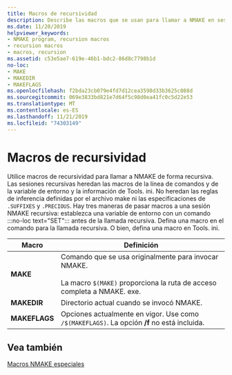 ```yaml
---
title: Macros de recursividad
description: Describe las macros que se usan para llamar a NMAKE en sesiones recursivas.
ms.date: 11/20/2019
helpviewer_keywords:
- NMAKE program, recursion macros
- recursion macros
- macros, recursion
ms.assetid: c53e5ae7-619e-46b1-bdc2-86d8c7798b1d
no-loc:
- MAKE
- MAKEDIR
- MAKEFLAGS
ms.openlocfilehash: f2bda23cb079e4fd7d12cea3598d33b3625c088d
ms.sourcegitcommit: 069e3833bd821e7d64f5c98d0ea41fc0c5d22e53
ms.translationtype: MT
ms.contentlocale: es-ES
ms.lasthandoff: 11/21/2019
ms.locfileid: "74303149"
---
```

# <a name="recursion-macros"></a>Macros de recursividad

Utilice macros de recursividad para llamar a NMAKE de forma recursiva. Las sesiones recursivas heredan las macros de la línea de comandos y de la variable de entorno y la información de Tools. ini. No heredan las reglas de inferencia definidas por el archivo make ni las especificaciones de `.SUFFIXES` y `.PRECIOUS`. Hay tres maneras de pasar macros a una sesión NMAKE recursiva: establezca una variable de entorno con un comando :::no-loc text="SET"::: antes de la llamada recursiva. Defina una macro en el comando para la llamada recursiva. O bien, defina una macro en Tools. ini.

|Macro|Definición|
|-----------|----------------|
|**MAKE**|Comando que se usa originalmente para invocar NMAKE.<br /><br /> La macro `$(MAKE)` proporciona la ruta de acceso completa a NMAKE. exe.|
|**MAKEDIR**|Directorio actual cuando se invocó NMAKE.|
|**MAKEFLAGS**|Opciones actualmente en vigor. Use como `/$(MAKEFLAGS)`. La opción **/f** no está incluida.|

## <a name="see-also"></a>Vea también

[Macros NMAKE especiales](special-nmake-macros.md)
